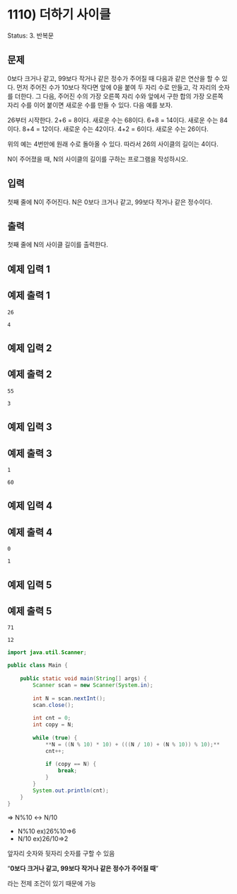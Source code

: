 # 1110) 더하기 사이클

Status: 3. 반복문

## 문제

0보다 크거나 같고, 99보다 작거나 같은 정수가 주어질 때 다음과 같은 연산을 할 수 있다. 먼저 주어진 수가 10보다 작다면 앞에 0을 붙여 두 자리 수로 만들고, 각 자리의 숫자를 더한다. 그 다음, 주어진 수의 가장 오른쪽 자리 수와 앞에서 구한 합의 가장 오른쪽 자리 수를 이어 붙이면 새로운 수를 만들 수 있다. 다음 예를 보자.

26부터 시작한다. 2+6 = 8이다. 새로운 수는 68이다. 6+8 = 14이다. 새로운 수는 84이다. 8+4 = 12이다. 새로운 수는 42이다. 4+2 = 6이다. 새로운 수는 26이다.

위의 예는 4번만에 원래 수로 돌아올 수 있다. 따라서 26의 사이클의 길이는 4이다.

N이 주어졌을 때, N의 사이클의 길이를 구하는 프로그램을 작성하시오.

## 입력

첫째 줄에 N이 주어진다. N은 0보다 크거나 같고, 99보다 작거나 같은 정수이다.

## 출력

첫째 줄에 N의 사이클 길이를 출력한다.

## 예제 입력 1

## 예제 출력 1

```
26

```

```
4

```

## 예제 입력 2

## 예제 출력 2

```
55

```

```
3

```

## 예제 입력 3

## 예제 출력 3

```
1

```

```
60

```

## 예제 입력 4

## 예제 출력 4

```
0

```

```
1

```

## 예제 입력 5

## 예제 출력 5

```
71

```

```
12
```

```java
import java.util.Scanner;

public class Main {
 
	public static void main(String[] args) {
		Scanner scan = new Scanner(System.in);
 
		int N = scan.nextInt();
		scan.close();
        
		int cnt = 0;
		int copy = N;
        
		while (true) {
			**N = ((N % 10) * 10) + (((N / 10) + (N % 10)) % 10);** 
			cnt++;
 
			if (copy == N) {
				break;
			}
		}
		System.out.println(cnt);
	}
}
```

⇒ N%10 ↔ N/10

- N%10 ex)26%10⇒6
- N/10 ex)26/10⇒2

앞자리 숫자와 뒷자리 숫자를 구할 수 있음

“**0보다 크거나 같고, 99보다 작거나 같은 정수가 주어질 때**”

라는 전제 조건이 있기 때문에 가능